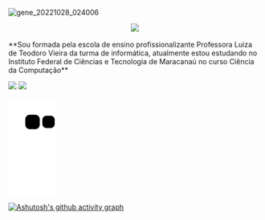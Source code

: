 

![gene_20221028_024006](https://user-images.githubusercontent.com/51095043/198513574-9844b574-3d51-454f-941b-63f5ac68b523.png)


<p align="center">

  <img src="https://readme-typing-svg.demolab.com/?lines=Hello Guys!!;Meu nome é Steicie Aleixo Sousa&font=Fira%20Code&center=true&width=380&height=50&duration=4000&pause=1000">
<p>**Sou formada pela escola de ensino profissionalizante Professora Luiza de Teodoro Vieira da turma de informática, atualmente estou estudando no Instituto Federal de Ciências e Tecnologia de Maracanaú no curso Ciência da Computação**
</p>
 
</p>

<div> 
   
   <a href = "mailto:steiciealeixosousa@gmail.com"><img src="https://img.shields.io/badge/-Gmail-%23333?style=for-the-badge&logo=gmail&logoColor=white" target="_blank"></a>
  <a href="https://www.linkedin.com/in/steicie-aleixo-6053231a7" target="_blank"><img src="https://img.shields.io/badge/-LinkedIn-%230077B5?style=for-the-badge&logo=linkedin&logoColor=white" target="_blank"></a> 
 
  ![Snake animation](https://github.com/rafaballerini/rafaballerini/blob/output/github-contribution-grid-snake.svg)
 
</div>

[![Ashutosh's github activity graph](https://activity-graph.herokuapp.com/graph?username=Staici&bg_color=ffcfe9&color=9e4c98&line=9e4c98&point=403d3d&area=true&hide_border=true)](https://github.com/ashutosh00710/github-readme-activity-graph)
 

